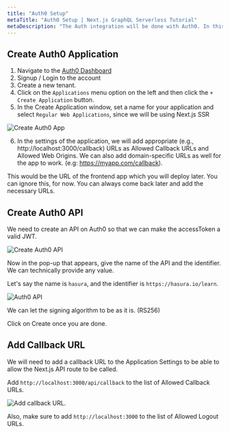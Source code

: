 ```yaml
---
title: "Auth0 Setup"
metaTitle: "Auth0 Setup | Next.js GraphQL Serverless Tutorial"
metaDescription: "The Auth integration will be done with Auth0. In this step, we will create a new application with Auth0, configure Hasura with JWT secret and create necessary rules in Auth0."
---
```


## Create Auth0 Application

1. Navigate to the [Auth0 Dashboard](https://manage.auth0.com/)
2. Signup / Login to the account
3. Create a new tenant.
4. Click on the `Applications` menu option on the left and then click the `+ Create Application` button.
5. In the Create Application window, set a name for your application and select `Regular Web Applications`, since we will be using Next.js SSR

![Create Auth0 App](https://graphql-engine-cdn.hasura.io/learn-hasura/assets/graphql-hasura/create-auth0-app.png)

6. In the settings of the application, we will add appropriate (e.g., http://localhost:3000/callback) URLs as Allowed Callback URLs and Allowed Web Origins. We can also add domain-specific URLs as well for the app to work. (e.g: https://myapp.com/callback). 

This would be the URL of the frontend app which you will deploy later. You can ignore this, for now. You can always come back later and add the necessary URLs.

## Create Auth0 API

We need to create an API on Auth0 so that we can make the accessToken a valid JWT.

![Create Auth0 API](https://graphql-engine-cdn.hasura.io/learn-hasura/assets/graphql-hasura/auth0-api-create.png)

Now in the pop-up that appears, give the name of the API and the identifier. We can technically provide any value. 

Let's say the name is `hasura`, and the identifier is `https://hasura.io/learn`.

![Auth0 API](https://graphql-engine-cdn.hasura.io/learn-hasura/assets/graphql-hasura/auth0-api-audience.png)

We can let the signing algorithm to be as it is. (RS256)

Click on Create once you are done.

## Add Callback URL

We will need to add a callback URL to the Application Settings to be able to allow the Next.js API route to be called.

Add `http://localhost:3000/api/callback` to the list of Allowed Callback URLs.

![Add callback URL](https://graphql-engine-cdn.hasura.io/learn-hasura/assets/graphql-nextjs/add-callback-url.png).

Also, make sure to add `http://localhost:3000` to the list of Allowed Logout URLs.

